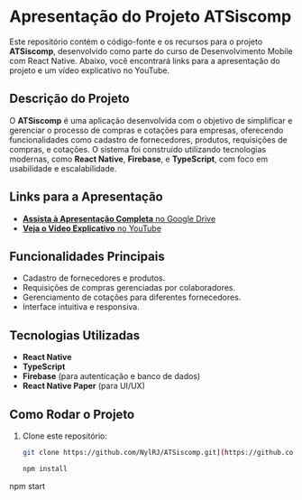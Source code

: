# Apresentação do Projeto ATSiscomp

Este repositório contém o código-fonte e os recursos para o projeto **ATSiscomp**, desenvolvido como parte do curso de Desenvolvimento Mobile com React Native. Abaixo, você encontrará links para a apresentação do projeto e um vídeo explicativo no YouTube.

## Descrição do Projeto

O **ATSiscomp** é uma aplicação desenvolvida com o objetivo de simplificar e gerenciar o processo de compras e cotações para empresas, oferecendo funcionalidades como cadastro de fornecedores, produtos, requisições de compras, e cotações. O sistema foi construído utilizando tecnologias modernas, como **React Native**, **Firebase**, e **TypeScript**, com foco em usabilidade e escalabilidade.

## Links para a Apresentação

- [**Assista à Apresentação Completa** no Google Drive](https://drive.google.com/file/d/10DNRCGhHX7Q7u1zQpOinGZM7qi2vTJBq/view?usp=drive_link)
- [**Veja o Vídeo Explicativo** no YouTube](https://youtu.be/Jc6jTxDJ9zc)

## Funcionalidades Principais

- Cadastro de fornecedores e produtos.
- Requisições de compras gerenciadas por colaboradores.
- Gerenciamento de cotações para diferentes fornecedores.
- Interface intuitiva e responsiva.

## Tecnologias Utilizadas

- **React Native**
- **TypeScript**
- **Firebase** (para autenticação e banco de dados)
- **React Native Paper** (para UI/UX)

## Como Rodar o Projeto

1. Clone este repositório:
   ```bash
   git clone https://github.com/NylRJ/ATSiscomp.git](https://github.com/NylRJ/Projeto-de-Bloco-Desenvolvimento-Front-end-com-Frameworks.git

   npm install

npm start

